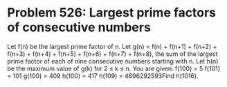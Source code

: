 # Problem 526: Largest prime factors of consecutive numbers
Let f(n) be the largest prime factor of n. Let g(n) = f(n) + f(n+1) +
f(n+2) + f(n+3) + f(n+4) + f(n+5) + f(n+6) + f(n+7) + f(n+8), the sum of
the largest prime factor of each of nine consecutive numbers starting
with n. Let h(n) be the maximum value of g(k) for 2 ≤ k ≤ n. You are
given: f(100) = 5 f(101) = 101 g(100) = 409 h(100) = 417 h(109) =
4896292593Find h(1016).

